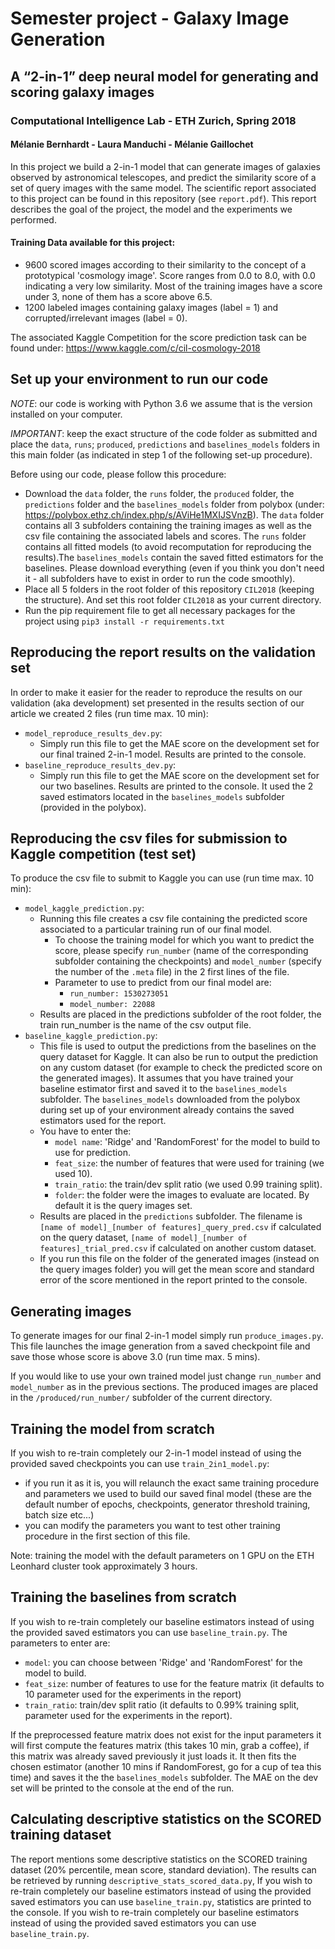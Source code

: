 # Semester project - Galaxy Image Generation
## A “2-in-1” deep neural model for generating and scoring galaxy images
### Computational Intelligence Lab - ETH Zurich, Spring 2018
#### Mélanie Bernhardt - Laura Manduchi - Mélanie Gaillochet

In this project we build a 2-in-1 model that can generate images of galaxies observed by astronomical telescopes, and predict the similarity score of a set of query images with the same model.
The scientific report associated to this project can be found in this repository (see `report.pdf`). This report describes the goal of the project, the model and the experiments we performed.

#### Training Data available for this project:
* 9600 scored images according to their similarity to the concept of a prototypical 'cosmology image'. Score ranges from 0.0 to 8.0, with 0.0 indicating a very low similarity. Most of the training images have a score under 3, none of them has a score above 6.5.  
* 1200 labeled images containing galaxy images (label = 1) and corrupted/irrelevant images (label = 0).

The associated Kaggle Competition for the score prediction task can be found under: https://www.kaggle.com/c/cil-cosmology-2018

## Set up your environment to run our code
_NOTE_: our code is working with Python 3.6 we assume that is the version installed on your computer.

_IMPORTANT_: keep the exact structure of the code folder as submitted and place the `data`, `runs`; `produced`, `predictions` and `baselines_models` folders in this main folder (as indicated in step 1 of the following set-up procedure).

Before using our code, please follow this procedure:
* Download the `data` folder, the `runs` folder, the `produced` folder, the `predictions` folder and the `baselines_models` folder from polybox (under: https://polybox.ethz.ch/index.php/s/AViHe1MXIJSVnzB). The `data` folder contains all 3 subfolders containing the training images as well as the csv file containing the associated labels and scores. The `runs` folder contains all fitted models (to avoid recomputation for reproducing the results).The `baselines_models` contain the saved fitted estimators for the baselines. Please download everything (even if you think you don't need it - all subfolders have to exist in order to run the code smoothly).
* Place all 5 folders in the root folder of this repository `CIL2018` (keeping the structure). And set this root folder `CIL2018` as your current directory.
* Run the pip requirement file to get all necessary packages for the project using `pip3 install -r requirements.txt`

## Reproducing the report results on the validation set
In order to make it easier for the reader to reproduce the results on our validation (aka development) set presented in the results section of our article we created 2 files (run time max. 10 min): 
 * `model_reproduce_results_dev.py`: 
    - Simply run this file to get the MAE score on the development set for our final trained 2-in-1 model. Results are printed to the console.
 * `baseline_reproduce_results_dev.py`:
    - Simply run this file to get the MAE score on the development set for our two baselines. Results are printed to the        console. It used the 2 saved estimators located in the `baselines_models` subfolder (provided in the polybox).
    
 ## Reproducing the csv files for submission to Kaggle competition (test set)
 To produce the csv file to submit to Kaggle you can use (run time max. 10 min):
 * `model_kaggle_prediction.py`: 
    - Running this file creates a csv file containing the predicted score associated to a particular training run of our final                  model.
        * To choose the training model for which you want to predict the score, please specify `run_number` (name of the corresponding subfolder containing the checkpoints) and `model_number` (specify the number of the `.meta` file) in the 2 first lines of the file. 
        * Parameter to use to predict from our final model are:
            - `run_number: 1530273051`
            - `model_number: 22088`
    - Results are placed in the predictions subfolder of the root folder, the train run_number is the name of the csv output file.
 * `baseline_kaggle_prediction.py`:
    - This file is used to output the predictions from the baselines on the query dataset for Kaggle. It can also be run to output the prediction on any custom dataset (for example to check the predicted score on the generated images).
It assumes that you have trained your baseline estimator first and saved it to the `baselines_models` subfolder. The `baselines_models` downloaded from the polybox during set up of your environment already contains the saved estimators used for the report.
    - You have to enter the:
        * `model name`: 'Ridge' and 'RandomForest' for the model to build to use for prediction.
        * `feat_size`: the number of features that were used for training (we used 10).
        * `train_ratio`: the train/dev split ratio (we used 0.99 training split).
        * `folder`: the folder were the images to evaluate are located. By default it is the query images set.
    - Results are placed in the `predictions` subfolder. The filename is `[name of model]_[number of features]_query_pred.csv` if calculated on the query dataset, `[name of model]_[number of features]_trial_pred.csv` if calculated on another custom dataset.
    - If you run this file on the folder of the generated images (instead on the query images folder) you will get the mean score and standard error of the score mentioned in the report printed to the console.
           
 ## Generating images
 To generate images for our final 2-in-1 model simply run `produce_images.py`. 
 This file launches the image generation from a saved checkpoint file and save those whose score is above 3.0 (run time max. 5 mins).
 
 If you would like to use your own trained model just change `run_number` and `model_number` as in the previous sections.
 The produced images are placed in the `/produced/run_number/` subfolder of the current directory.
 
 ## Training the model from scratch
 If you wish to re-train completely our 2-in-1 model instead of using the provided saved checkpoints you can use `train_2in1_model.py`:
 * if you run it as it is, you will relaunch the exact same training procedure and parameters we used to build our saved final model (these are the default number of epochs, checkpoints, generator threshold training, batch size etc...)
 * you can modify the parameters you want to test other training procedure in the first section of this file.

Note: training the model with the default parameters on 1 GPU on the ETH Leonhard cluster took approximately 3 hours.
 
 
 ## Training the baselines from scratch
 If you wish to re-train completely our baseline estimators instead of using the provided saved estimators you can use `baseline_train.py`.
 The parameters to enter are:
 * `model`: you can choose between 'Ridge' and 'RandomForest' for the model to build.
 * `feat_size`: number of features to use for the feature matrix (it defaults to 10 parameter used for the
experiments in the report)
 * `train_ratio`: train/dev split ratio (it defaults to 0.99% training split, parameter used for the
experiments in the report).

If the preprocessed feature matrix does not exist for the input parameters it will first compute the features matrix (this takes 10 min, grab a coffee), if this matrix was already saved previously it just loads it.
It then fits the chosen estimator (another 10 mins if RandomForest, go for a cup of tea this time) and saves it the the `baselines_models` subfolder.
The MAE on the dev set will be printed to the console at the end of the run.

## Calculating descriptive statistics on the SCORED training dataset
The report mentions some descriptive statistics on the SCORED training dataset (20% percentile, mean score, standard deviation). The results can be retrieved by running `descriptive_stats_scored_data.py`,
 If you wish to re-train completely our baseline estimators instead of using the provided saved estimators you can use `baseline_train.py`, statistics are printed to the console.
 If you wish to re-train completely our baseline estimators instead of using the provided saved estimators you can use `baseline_train.py`.
